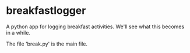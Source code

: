 # breakfastlogger
A python app for logging breakfast activities. We'll see what this becomes in a while.

The file 'break.py' is the main file.